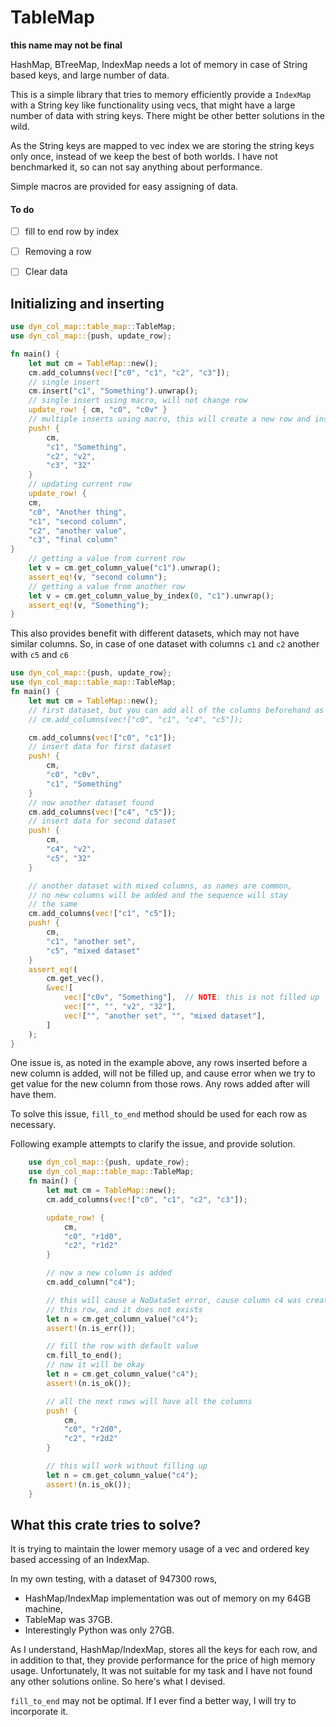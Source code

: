 # TableMap

**this name may not be final**

HashMap, BTreeMap, IndexMap needs a lot of memory in case of String based keys, and large number of data.

This is a simple library that tries to memory efficiently provide a `IndexMap` with a String key like functionality using vecs, that might have a large number of data with string keys. There might be other better solutions in the wild.

As the String keys are mapped to vec index we are storing the string keys only once, instead of we keep the best of both worlds. I have not benchmarked it, so can not say anything about performance.

Simple macros are provided for easy assigning of data.

#### To do

- [ ] fill to end row by index
- [ ] Removing a row
- [ ] Clear data


## Initializing and inserting

```rust
use dyn_col_map::table_map::TableMap;
use dyn_col_map::{push, update_row};

fn main() {
    let mut cm = TableMap::new();
    cm.add_columns(vec!["c0", "c1", "c2", "c3"]);
    // single insert
    cm.insert("c1", "Something").unwrap();
    // single insert using macro, will not change row
    update_row! { cm, "c0", "c0v" }
    // multiple inserts using macro, this will create a new row and insert
    push! {
        cm,
        "c1", "Something",
        "c2", "v2",
        "c3", "32"
    }
    // updating current row
    update_row! {
    cm,
    "c0", "Another thing",
    "c1", "second column",
    "c2", "another value",
    "c3", "final column"
}
    // getting a value from current row
    let v = cm.get_column_value("c1").unwrap();
    assert_eq!(v, "second column");
    // getting a value from another row
    let v = cm.get_column_value_by_index(0, "c1").unwrap();
    assert_eq!(v, "Something");
}
```

This also provides benefit with different datasets, which may not have similar columns.
So, in case of one dataset with columns `c1` and `c2` another with `c5` and `c6`

```rust
use dyn_col_map::{push, update_row};
use dyn_col_map::table_map::TableMap;
fn main() {
    let mut cm = TableMap::new();
    // first dataset, but you can add all of the columns beforehand as usual
    // cm.add_columns(vec!["c0", "c1", "c4", "c5"]);

    cm.add_columns(vec!["c0", "c1"]);
    // insert data for first dataset
    push! {
        cm,
        "c0", "c0v",
        "c1", "Something"
    }
    // now another dataset found
    cm.add_columns(vec!["c4", "c5"]);
    // insert data for second dataset
    push! {
        cm,
        "c4", "v2",
        "c5", "32"
    }

    // another dataset with mixed columns, as names are common,
    // no new columns will be added and the sequence will stay
    // the same
    cm.add_columns(vec!["c1", "c5"]);
    push! {
        cm,
        "c1", "another set",
        "c5", "mixed dataset"
    }
    assert_eq!(
        cm.get_vec(),
        &vec![
            vec!["c0v", "Something"],  // NOTE: this is not filled up
            vec!["", "", "v2", "32"],
            vec!["", "another set", "", "mixed dataset"],
        ]
    );
}

```

One issue is, as noted in the example above, any rows inserted before a new column is added,
will not be filled up, and cause error when we try to get value for the new column from those
rows. Any rows added after will have them.

To solve this issue, `fill_to_end` method should be used for each row as necessary.

Following example attempts to clarify the issue, and provide solution.

```rust
    use dyn_col_map::{push, update_row};
    use dyn_col_map::table_map::TableMap;
    fn main() {
        let mut cm = TableMap::new();
        cm.add_columns(vec!["c0", "c1", "c2", "c3"]);

        update_row! {
            cm,
            "c0", "r1d0",
            "c2", "r1d2"
        }

        // now a new column is added
        cm.add_column("c4");

        // this will cause a NoDataSet error, cause column c4 was created after setting
        // this row, and it does not exists
        let n = cm.get_column_value("c4");
        assert!(n.is_err());

        // fill the row with default value
        cm.fill_to_end();
        // now it will be okay
        let n = cm.get_column_value("c4");
        assert!(n.is_ok());

        // all the next rows will have all the columns
        push! {
            cm,
            "c0", "r2d0",
            "c2", "r2d2"
        }

        // this will work without filling up
        let n = cm.get_column_value("c4");
        assert!(n.is_ok());
    }

```

## What this crate tries to solve?

It is trying to maintain the lower memory usage of a vec and ordered key based accessing of an IndexMap.

In my own testing, with a dataset of 947300 rows,
* HashMap/IndexMap implementation was out of memory on my 64GB machine,
* TableMap was 37GB.
* Interestingly Python was only 27GB.

As I understand, HashMap/IndexMap, stores all the keys for each row, and in addition to that, they provide performance for the price of high memory usage. Unfortunately, It was not suitable for my task and I have not found any other solutions online. So here's what I devised.

`fill_to_end` may not be optimal. If I ever find a better way, I will try to incorporate it.

